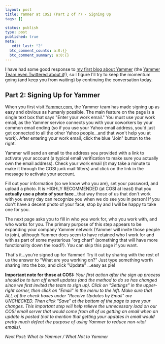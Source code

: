 ```yaml
---
layout: post
title: Yammer at COSI (Part 2 of ?) - Signing Up
tags: []

status: publish
type: post
published: true
meta:
  _edit_last: "2"
  btc_comment_counts: a:0:{}
  btc_comment_summary: a:0:{}
---
```

I have had some good response to [my first blog about Yammer](http://kevin.pfefferle.co/2008/11/12/yammer-at-cosi-part-1-of-what-is-yammer/) (the [Yammer Team even Twittered about it](http://twitter.com/yammer_team/status/1003157070)!), so I figure I'll try to keep the momentum going (and keep you from waiting) by continuing the conversation today.

## Part 2: Signing Up for Yammer

When you first visit [Yammer.com](http://www.yammer.com/), the Yammer team has made signing up as easy and obvious as humanly possible. The main feature on the page is a single text box that says "Enter your work email." You must use your work email, as the Yammer service connects you with your coworkers by your common email ending (so if you use your Yahoo email address, you'd just get connected to all the other Yahoo people...and that won't help you at work). After entering your work email, click the blue "Join" button to the right.

Yammer will send an email to the address you provided with a link to activate your account (a typical email verification to make sure you actually own the email address). Check your work email (it may take a minute to make it through the COSI junk mail filters) and click on the link in the message to activate your account.

Fill out your information (so we know who you are), set your password, and upload a photo. It is HIGHLY RECOMMENDED (at COSI at least) that you **actually use a photo of your face**...that way those of us that don't work with you every day can recognize you when we do see you in person! If you don't have a decent photo of your face, stop by and I will be happy to take one for you.

The next page asks you to fill in who you work for, who you work with, and who works for you. The primary purpose of this step appears to be expanding your company Yammer network (Yammer will invite those people to join), although Yammer does seem to have retained who I work for and with as part of some mysterious "org chart" (something that will have more functionality down the road?). You can skip this page if you want.

That's it...you're signed up for Yammer! Try it out by sharing with the rest of us the answer to "What are you working on?" Just type something worth sharing into the box, and click "Update" ...easy as pie!

**Important note for those at COSI:**
*Your first action after the sign up process should be to turn off email updates (and the method to do so has changed since we first invited the team to sign up). Click on "Settings" in the upper-right corner, then click on "Email" in the menu to the left. Make sure that ALL of the check boxes under "Receive Updates by Email" are UNCHECKED. Then click "Save" at the bottom of the page to save your changes. This important step will help relieve the unnecessary load on our COSI email server that would come from all of us getting an email when an update is posted (not to mention that getting your updates in email would pretty much defeat the purpose of using Yammer to reduce non-vital emails).*

*Next Post: What to Yammer / What Not to Yammer*
